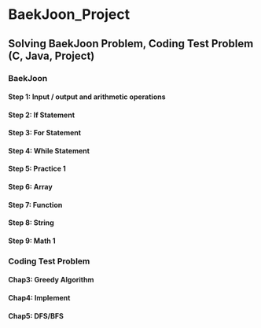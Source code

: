 # BaekJoon_Project
## Solving BaekJoon Problem, Coding Test Problem	(C, Java,  Project)	
### BaekJoon
#### Step 1: Input / output and arithmetic operations
#### Step 2: If Statement
#### Step 3: For Statement
#### Step 4: While Statement
#### Step 5: Practice 1
#### Step 6: Array
#### Step 7: Function
#### Step 8: String
#### Step 9: Math 1
### Coding Test Problem 
#### Chap3: Greedy Algorithm
#### Chap4: Implement
#### Chap5: DFS/BFS
